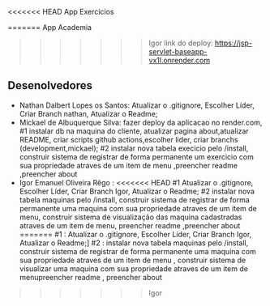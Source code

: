 <<<<<<< HEAD
App Exercicios

=======
App Academia
>>>>>>> Igor
link do deploy: https://jsp-servlet-baseapp-vx1l.onrender.com
## Desenolvedores

- Nathan Dalbert Lopes os Santos:
  Atualizar o .gitignore,
  Escolher Líder,
  Criar Branch nathan,
  Atualizar o Readme;
- Mickael de Albuquerque Silva: fazer deploy da aplicacao no render.com,
  #1 instalar db na maquina do cliente,
  atualizar pagina about,atualizar README,
  criar scripts github actions,escolher lider,
  criar branchs (development,mickael);
#2 instalar nova tabela execicio pelo /install, construir sistema de registrar  de forma permanente
um exercicio com sua propriedade atraves de um item de menu ,preencher readme ,preencher about 
- Igor Emanuel Oliveira Rêgo :
<<<<<<< HEAD
  #1 Atualizar o .gitignore,
  Escolher Líder,
  Criar Branch Igor,
  Atualizar o Readme;
  #2 instalar nova tabela maquinas pelo /install, construir sistema de registrar de forma permanente
uma maquina com sua propriedade atraves de um item de menu, construir sistema de visualização das maquina cadastradas atraves de um item de menu, preencher readme ,preencher about
=======
  #1 : Atualizar o .gitignore,
  Escolher Líder,
  Criar Branch Igor,
  Atualizar o Readme;]
  #2 : instalar nova tabela maquinas pelo /install, construir sistema de registrar de forma permanente uma maquina com sua propriedade atraves de um item de menu , construir sistema de visualizar uma maquina com     sua propriedade atraves de um item de menupreencher readme , preencher about
>>>>>>> Igor

  
